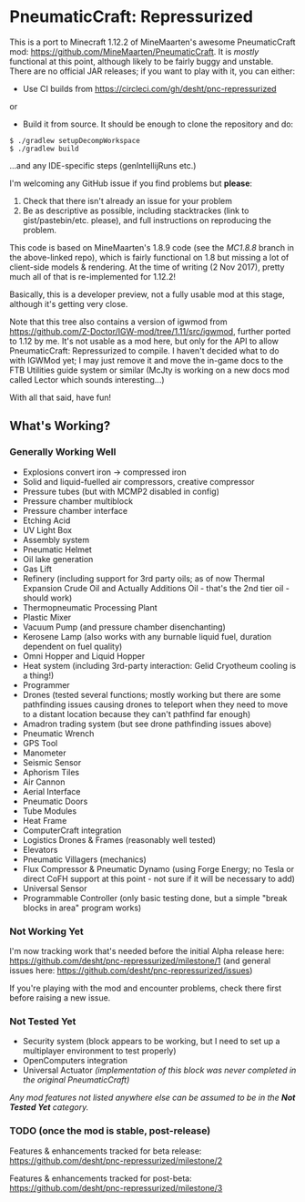 # PneumaticCraft: Repressurized

This is a port to Minecraft 1.12.2 of MineMaarten's awesome PneumaticCraft mod: https://github.com/MineMaarten/PneumaticCraft.  It is *mostly* functional at this point, although likely to be fairly buggy and unstable. There are no official JAR releases; if you want to play with it, you can either:

* Use CI builds from https://circleci.com/gh/desht/pnc-repressurized

or 

* Build it from source.  It should be enough to clone the repository and do:

```
$ ./gradlew setupDecompWorkspace
$ ./gradlew build
```

...and any IDE-specific steps (genIntellijRuns etc.)

I'm welcoming any GitHub issue if you find problems but **please**:
1. Check that there isn't already an issue for your problem
1. Be as descriptive as possible, including stacktrackes (link to gist/pastebin/etc. please), and full instructions on reproducing the problem.

This code is based on MineMaarten's 1.8.9 code (see the *MC1.8.8* branch in the above-linked repo), which is fairly functional on 1.8 but missing a lot of client-side models & rendering.  At the time of writing (2 Nov 2017), pretty much all of that is re-implemented for 1.12.2!

Basically, this is a developer preview, not a fully usable mod at this stage, although it's getting very close.

Note that this tree also contains a version of igwmod from https://github.com/Z-Doctor/IGW-mod/tree/1.11/src/igwmod, further ported to 1.12 by me.  It's not usable as a mod here, but only for the API to allow PneumaticCraft: Repressurized to compile.  I haven't decided what to do with IGWMod yet; I may just remove it and move the in-game docs to the FTB Utilities guide system or similar (McJty is working on a new docs mod called Lector which sounds interesting...)

With all that said, have fun!

## What's Working?

### Generally Working Well

* Explosions convert iron -> compressed iron
* Solid and liquid-fuelled air compressors, creative compressor
* Pressure tubes (but with MCMP2 disabled in config)
* Pressure chamber multiblock
* Pressure chamber interface
* Etching Acid
* UV Light Box
* Assembly system
* Pneumatic Helmet
* Oil lake generation
* Gas Lift
* Refinery (including support for 3rd party oils; as of now Thermal Expansion Crude Oil and Actually Additions Oil - that's the 2nd tier oil - should work)
* Thermopneumatic Processing Plant
* Plastic Mixer
* Vacuum Pump (and pressure chamber disenchanting)
* Kerosene Lamp (also works with any burnable liquid fuel, duration dependent on fuel quality)
* Omni Hopper and Liquid Hopper
* Heat system (including 3rd-party interaction: Gelid Cryotheum cooling is a thing!)
* Programmer
* Drones (tested several functions; mostly working but there are some pathfinding issues causing drones to teleport when they need to move to a distant location because they can't pathfind far enough)
* Amadron trading system (but see drone pathfinding issues above)
* Pneumatic Wrench
* GPS Tool
* Manometer
* Seismic Sensor
* Aphorism Tiles
* Air Cannon
* Aerial Interface
* Pneumatic Doors
* Tube Modules
* Heat Frame
* ComputerCraft integration
* Logistics Drones & Frames (reasonably well tested)
* Elevators
* Pneumatic Villagers (mechanics)
* Flux Compressor & Pneumatic Dynamo (using Forge Energy; no Tesla or direct CoFH support at this point - not sure if it will be necessary to add)
* Universal Sensor
* Programmable Controller (only basic testing done, but a simple "break blocks in area" program works)

### Not Working Yet

I'm now tracking work that's needed before the initial Alpha release here: https://github.com/desht/pnc-repressurized/milestone/1 (and general issues here: https://github.com/desht/pnc-repressurized/issues)

If you're playing with the mod and encounter problems, check there first before raising a new issue.

### Not Tested Yet

* Security system (block appears to be working, but I need to set up a multiplayer environment to test properly)
* OpenComputers integration
* Universal Actuator *(implementation of this block was never completed in the original PneumaticCraft)*

*Any mod features not listed anywhere else can be assumed to be in the **Not Tested Yet** category.*

### TODO (once the mod is stable, post-release)

Features & enhancements tracked for beta release: https://github.com/desht/pnc-repressurized/milestone/2

Features & enhancements tracked for post-beta: https://github.com/desht/pnc-repressurized/milestone/3


